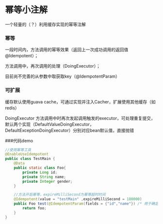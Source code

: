 # 幂等小注解
一个轻量的（？）利用缓存实现的幂等注解

### 幂等
一段时间内，方法调用的幂等效果（返回上一次成功调用的返回值@Idempotent）；

方法调用中，再次调用的处理（DoingExecutor）；

目前尚不完善的从参数中取获取key（@IdempotentParam）

### 可扩展
缓存默认使用guava cache，可通过实现并注入Cacher，扩展使用其他缓存（如redis）

DoingExecutor 方法调用中时再次发起调用触发的executor，可处理重复提交，默认两个实现（DefaultValueDoingExecutor，DefaultExceptionDoingExecutor）分别对应bean默认值，直接抛错



###代码demo
```java
//使用幂等工具
@EnableUseIdempotent
public class TestMain {
    @Data
    public static class Foo{
        private Long id;
        private String name;
        private Integer gender;
    }

    //方法开启幂等，expireMilliSecond为幂等超时时间
    @Idempotent(value = "testMain" ,expireMilliSecond = 180000)
    public Foo test(@IdempotentParam(fields = {"id","name"}) /* 用于确定用于幂等的key,fields为空则调用对象toString方法生成key */ Foo foo){
        return foo;
    }
}

```



